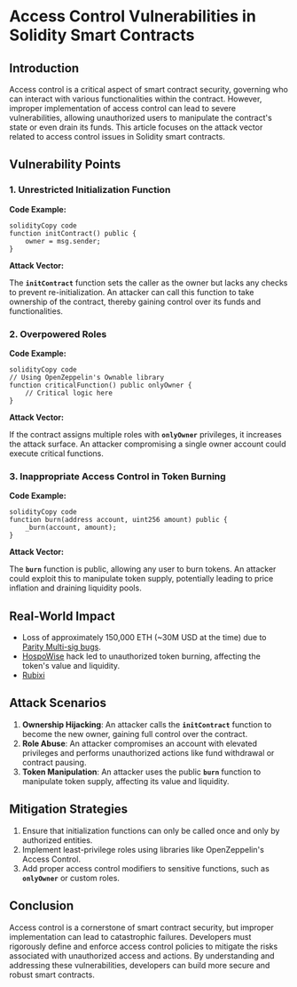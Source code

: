 # **Access Control Vulnerabilities in Solidity Smart Contracts**

## **Introduction**

Access control is a critical aspect of smart contract security, governing who can interact with various functionalities within the contract. However, improper implementation of access control can lead to severe vulnerabilities, allowing unauthorized users to manipulate the contract's state or even drain its funds. This article focuses on the attack vector related to access control issues in Solidity smart contracts.

## **Vulnerability Points**

### **1. Unrestricted Initialization Function**

**Code Example:**

```solidity
solidityCopy code
function initContract() public {
    owner = msg.sender;
}

```

**Attack Vector:**

The **`initContract`** function sets the caller as the owner but lacks any checks to prevent re-initialization. An attacker can call this function to take ownership of the contract, thereby gaining control over its funds and functionalities.

### **2. Overpowered Roles**

**Code Example:**

```solidity
solidityCopy code
// Using OpenZeppelin's Ownable library
function criticalFunction() public onlyOwner {
    // Critical logic here
}

```

**Attack Vector:**

If the contract assigns multiple roles with **`onlyOwner`** privileges, it increases the attack surface. An attacker compromising a single owner account could execute critical functions.

### **3. Inappropriate Access Control in Token Burning**

**Code Example:**

```solidity
solidityCopy code
function burn(address account, uint256 amount) public {
    _burn(account, amount);
}

```

**Attack Vector:**

The **`burn`** function is public, allowing any user to burn tokens. An attacker could exploit this to manipulate token supply, potentially leading to price inflation and draining liquidity pools.

## **Real-World Impact**

- Loss of approximately 150,000 ETH (~30M USD at the time) due to [Parity Multi-sig bugs](http://paritytech.io/the-multi-sig-hack-a-postmortem/).
- [HospoWise](https://etherscan.io/address/0x952aa09109e3ce1a66d41dc806d9024a91dd5684#code) hack led to unauthorized token burning, affecting the token's value and liquidity.
- [Rubixi](https://blog.blockmagnates.com/the-hacking-of-rubixi-smart-contract-23d339213bbe)

## **Attack Scenarios**

1. **Ownership Hijacking**: An attacker calls the **`initContract`** function to become the new owner, gaining full control over the contract.
2. **Role Abuse**: An attacker compromises an account with elevated privileges and performs unauthorized actions like fund withdrawal or contract pausing.
3. **Token Manipulation**: An attacker uses the public **`burn`** function to manipulate token supply, affecting its value and liquidity.

## **Mitigation Strategies**

1. Ensure that initialization functions can only be called once and only by authorized entities.
2. Implement least-privilege roles using libraries like OpenZeppelin's Access Control.
3. Add proper access control modifiers to sensitive functions, such as **`onlyOwner`** or custom roles.

## **Conclusion**

Access control is a cornerstone of smart contract security, but improper implementation can lead to catastrophic failures. Developers must rigorously define and enforce access control policies to mitigate the risks associated with unauthorized access and actions. By understanding and addressing these vulnerabilities, developers can build more secure and robust smart contracts.
